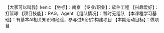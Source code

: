 【大家可以叫我】kenic
【坐标】：南京
【专业/职业】：软件工程
【兴趣爱好】：打篮球
【项目技能】：RAG，Agent
【组队情况】：暂时无组队
【本课程学习基础】：有基本AI相关知识和经验，参与过知识库构建项目
【本期活动目标】：做项目